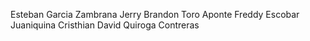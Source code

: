 Esteban Garcia Zambrana
Jerry Brandon Toro Aponte
Freddy Escobar Juaniquina
Cristhian David Quiroga Contreras